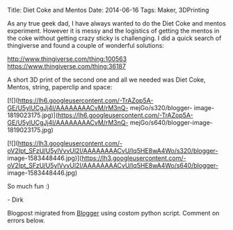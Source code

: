 Title: Diet Coke and Mentos
Date: 2014-06-16
Tags: Maker, 3DPrinting

As any true geek dad, I have always wanted to do the Diet Coke and mentos
experiment.  However it is messy and the logistics of getting the mentos in
the coke without getting crazy sticky is challenging.  I did a quick search of
thingiverse and found a couple of wonderful solutions:  

  
<http://www.thingiverse.com/thing:100563>  
<https://www.thingiverse.com/thing:36187>  
  

A short 3D print of the second one and all we needed was Diet Coke, Mentos,
string, paperclip and space:  
  

[![](https://lh6.googleusercontent.com/-TrAZop5A-GE/U5ylUCgJj4I/AAAAAAAACvM/rM3nQ-
mejGo/s320/blogger-
image-1819023175.jpg)](https://lh6.googleusercontent.com/-TrAZop5A-GE/U5ylUCgJj4I/AAAAAAAACvM/rM3nQ-
mejGo/s640/blogger-image-1819023175.jpg)

[![](https://lh3.googleusercontent.com/-oV2Ipt_SFzU/U5ylVvvUl2I/AAAAAAAACvU/Iq5HE8wA4Wo/s320/blogger-
image-1583448446.jpg)](https://lh3.googleusercontent.com/-oV2Ipt_SFzU/U5ylVvvUl2I/AAAAAAAACvU/Iq5HE8wA4Wo/s640/blogger-
image-1583448446.jpg)

  

  

So much fun :)

  

\- Dirk

Blogpost migrated from [Blogger](https://apprenticemaker.blogspot.com/2014/06/diet-coke-and-mentos.html) using costom python script. Comment on errors below.
